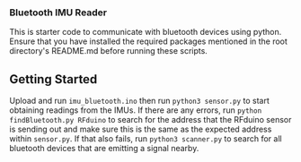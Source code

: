 ### Bluetooth IMU Reader

This is starter code to communicate with bluetooth devices using python. Ensure that you have installed the required packages mentioned in the root directory's README.md before running these scripts.

## Getting Started

Upload and run ```imu_bluetooth.ino``` then run ```python3 sensor.py``` to start obtaining readings from the IMUs. If there are any errors, run ```python findBluetooth.py RFduino``` to search for the address that the RFduino sensor is sending out and make sure this is the same as the expected address within ```sensor.py```. If that also fails, run ```python3 scanner.py``` to search for all bluetooth devices that are emitting a signal nearby.